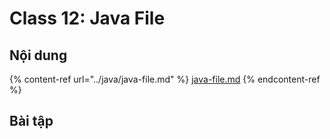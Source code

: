 # Class 12: Java File

## Nội dung

{% content-ref url="../java/java-file.md" %}
[java-file.md](../java/java-file.md)
{% endcontent-ref %}



## Bài tập

